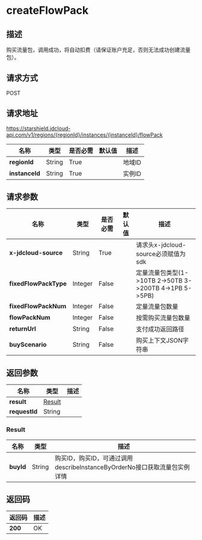 # createFlowPack


## 描述
购买流量包，调用成功，将自动扣费（请保证账户充足，否则无法成功创建流量包）。


## 请求方式
POST

## 请求地址
https://starshield.jdcloud-api.com/v1/regions/{regionId}/instances/{instanceId}/flowPack

|名称|类型|是否必需|默认值|描述|
|---|---|---|---|---|
|**regionId**|String|True| |地域ID|
|**instanceId**|String|True| |实例ID|

## 请求参数
|名称|类型|是否必需|默认值|描述|
|---|---|---|---|---|
|**x-jdcloud-source**|String|True| |请求头x-jdcloud-source必须赋值为sdk<br>|
|**fixedFlowPackType**|Integer|False| |定量流量包类型(1->10TB 2->50TB 3->200TB 4->1PB 5->5PB)|
|**fixedFlowPackNum**|Integer|False| |定量流量包数量|
|**flowPackNum**|Integer|False| |按需购买流量包数量|
|**returnUrl**|String|False| |支付成功返回路径|
|**buyScenario**|String|False| |购买上下文JSON字符串|


## 返回参数
|名称|类型|描述|
|---|---|---|
|**result**|[Result](createFlowPack#result)| |
|**requestId**|String| |

### <div id="result">Result</div>
|名称|类型|描述|
|---|---|---|
|**buyId**|String|购买ID，购买ID，可通过调用describeInstanceByOrderNo接口获取流量包实例详情|

## 返回码
|返回码|描述|
|---|---|
|**200**|OK|

